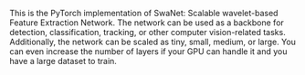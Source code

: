 This is the PyTorch implementation of SwaNet: Scalable wavelet-based Feature Extraction Network. The network can be used as a backbone for detection, classification, tracking, or other computer vision-related tasks. Additionally, the network can be scaled as tiny, small, medium, or large. You can even increase the number of layers if your GPU can handle it and you have a large dataset to train. 
